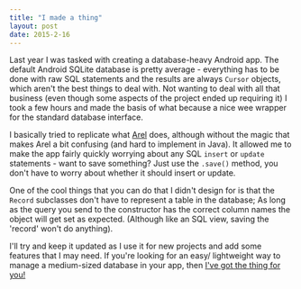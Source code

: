 ```yaml
---
title: "I made a thing"
layout: post
date: 2015-2-16
---
```


Last year I was tasked with creating a database-heavy Android app. The default Android SQLite database is pretty average - everything has to be done with raw SQL statements and the results are always `Cursor` objects, which aren't the best things to deal with. Not wanting to deal with all that business (even though some aspects of the project ended up requiring it) I took a few hours and made the basis of what because a nice wee wrapper for the standard database interface.

I basically tried to replicate what [Arel](https://github.com/rails/arel) does, although without the magic that makes Arel a bit confusing (and hard to implement in Java). It allowed me to make the app fairly quickly worrying about any SQL `insert` or `update` statements - want to save something? Just use the `.save()` method, you don't have to worry about whether it should insert or update.

One of the cool things that you can do that I didn't design for is that the `Record` subclasses don't have to represent a table in the database; As long as the query you send to the constructor has the correct column names the object will get set as expected. (Although like an SQL view, saving the 'record' won't do anything).

I'll try and keep it updated as I use it for new projects and add some features that I may need. If you're looking for an easy/ lightweight way to manage a medium-sized database in your app, then [I've got the thing for you!](https://github.com/JavaNut13/Android-DB-Interface)
